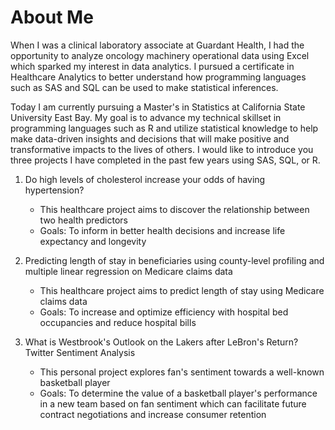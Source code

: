 # About Me

When I was a clinical laboratory associate at Guardant Health, I had the opportunity to analyze oncology machinery operational data using Excel which sparked my interest in data analytics.
I pursued a certificate in Healthcare Analytics to better understand how programming languages such as SAS and SQL can be used to make statistical inferences.

Today I am currently pursuing a Master's in Statistics at California State University East Bay. My goal is to advance my technical skillset in programming languages such as R and utilize statistical knowledge to help make data-driven insights and decisions that will make positive and transformative impacts to the lives of others.
I would like to introduce you three projects I have completed in the past few years using SAS, SQL, or R.

1. Do high levels of cholesterol increase your odds of having hypertension?
   - This healthcare project aims to discover the relationship between two health predictors
   - Goals: To inform in better health decisions and increase life expectancy and longevity

2. Predicting length of stay in beneficiaries using county-level profiling and multiple linear regression on Medicare claims data
   - This healthcare project aims to predict length of stay using Medicare claims data
   - Goals: To increase and optimize efficiency with hospital bed occupancies and reduce hospital bills

3. What is Westbrook's Outlook on the Lakers after LeBron's Return? Twitter Sentiment Analysis
   - This personal project explores fan's sentiment towards a well-known basketball player
   - Goals: To determine the value of a basketball player's performance in a new team based on fan sentiment which can facilitate future contract negotiations and increase consumer retention
